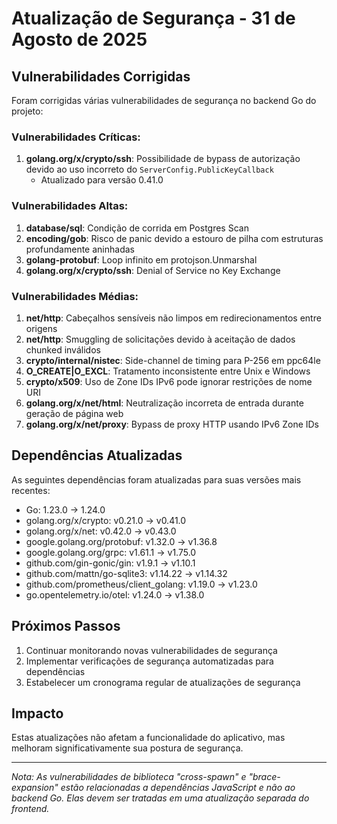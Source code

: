 # Atualização de Segurança - 31 de Agosto de 2025

## Vulnerabilidades Corrigidas

Foram corrigidas várias vulnerabilidades de segurança no backend Go do projeto:

### Vulnerabilidades Críticas:
1. **golang.org/x/crypto/ssh**: Possibilidade de bypass de autorização devido ao uso incorreto do `ServerConfig.PublicKeyCallback`
   - Atualizado para versão 0.41.0

### Vulnerabilidades Altas:
1. **database/sql**: Condição de corrida em Postgres Scan
2. **encoding/gob**: Risco de panic devido a estouro de pilha com estruturas profundamente aninhadas
3. **golang-protobuf**: Loop infinito em protojson.Unmarshal
4. **golang.org/x/crypto/ssh**: Denial of Service no Key Exchange

### Vulnerabilidades Médias:
1. **net/http**: Cabeçalhos sensíveis não limpos em redirecionamentos entre origens
2. **net/http**: Smuggling de solicitações devido à aceitação de dados chunked inválidos
3. **crypto/internal/nistec**: Side-channel de timing para P-256 em ppc64le
4. **O_CREATE|O_EXCL**: Tratamento inconsistente entre Unix e Windows
5. **crypto/x509**: Uso de Zone IDs IPv6 pode ignorar restrições de nome URI
6. **golang.org/x/net/html**: Neutralização incorreta de entrada durante geração de página web
7. **golang.org/x/net/proxy**: Bypass de proxy HTTP usando IPv6 Zone IDs

## Dependências Atualizadas

As seguintes dependências foram atualizadas para suas versões mais recentes:

- Go: 1.23.0 → 1.24.0
- golang.org/x/crypto: v0.21.0 → v0.41.0
- golang.org/x/net: v0.42.0 → v0.43.0
- google.golang.org/protobuf: v1.32.0 → v1.36.8
- google.golang.org/grpc: v1.61.1 → v1.75.0
- github.com/gin-gonic/gin: v1.9.1 → v1.10.1
- github.com/mattn/go-sqlite3: v1.14.22 → v1.14.32
- github.com/prometheus/client_golang: v1.19.0 → v1.23.0
- go.opentelemetry.io/otel: v1.24.0 → v1.38.0

## Próximos Passos

1. Continuar monitorando novas vulnerabilidades de segurança
2. Implementar verificações de segurança automatizadas para dependências
3. Estabelecer um cronograma regular de atualizações de segurança

## Impacto

Estas atualizações não afetam a funcionalidade do aplicativo, mas melhoram significativamente sua postura de segurança.

---

*Nota: As vulnerabilidades de biblioteca "cross-spawn" e "brace-expansion" estão relacionadas a dependências JavaScript e não ao backend Go. Elas devem ser tratadas em uma atualização separada do frontend.*
